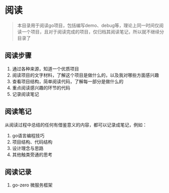 # 阅读

> 本目录用于阅读go项目，包括编写demo、debug等，理论上同一时间仅阅读一个项目，且对于阅读完成的项目，仅归档其阅读笔记，所以就不继续分目录了

## 阅读步骤

1. 通过各种来源，知道一个优质项目
2. 阅读项目的文字材料，了解这个项目是做什么的，以及我对哪些方面感兴趣
3. 查看项目结构，简单阅读代码，了解每一部分是做什么的
4. 重点阅读感兴趣的环节的代码
5. 记录阅读笔记

## 阅读笔记

从阅读过程中总结的任何有借鉴意义的内容，都可以记录成笔记，例如：

1. go语言编程技巧
2. 项目结构、代码结构
3. 设计理念与思路
4. 其他触类旁通的思考

## 阅读记录

1. go-zero 微服务框架
